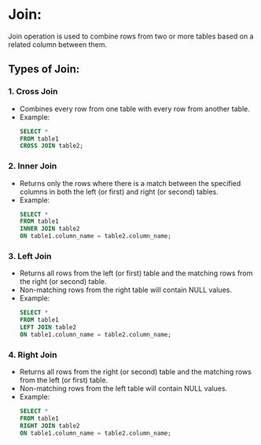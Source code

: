 # Join:

Join operation is used to combine rows from two or more tables based on a related column between them.

## Types of Join:

### 1. Cross Join
- Combines every row from one table with every row from another table.
- Example:
  ```sql
  SELECT *
  FROM table1
  CROSS JOIN table2;
  ```

### 2. Inner Join
- Returns only the rows where there is a match between the specified columns in both the left (or first) and right (or second) tables.
- Example:
  ```sql
  SELECT *
  FROM table1
  INNER JOIN table2
  ON table1.column_name = table2.column_name;
  ```

### 3. Left Join
- Returns all rows from the left (or first) table and the matching rows from the right (or second) table.
- Non-matching rows from the right table will contain NULL values.
- Example:
  ```sql
  SELECT *
  FROM table1
  LEFT JOIN table2
  ON table1.column_name = table2.column_name;
  ```

### 4. Right Join
- Returns all rows from the right (or second) table and the matching rows from the left (or first) table.
- Non-matching rows from the left table will contain NULL values.
- Example:
  ```sql
  SELECT *
  FROM table1
  RIGHT JOIN table2
  ON table1.column_name = table2.column_name;
  ```
